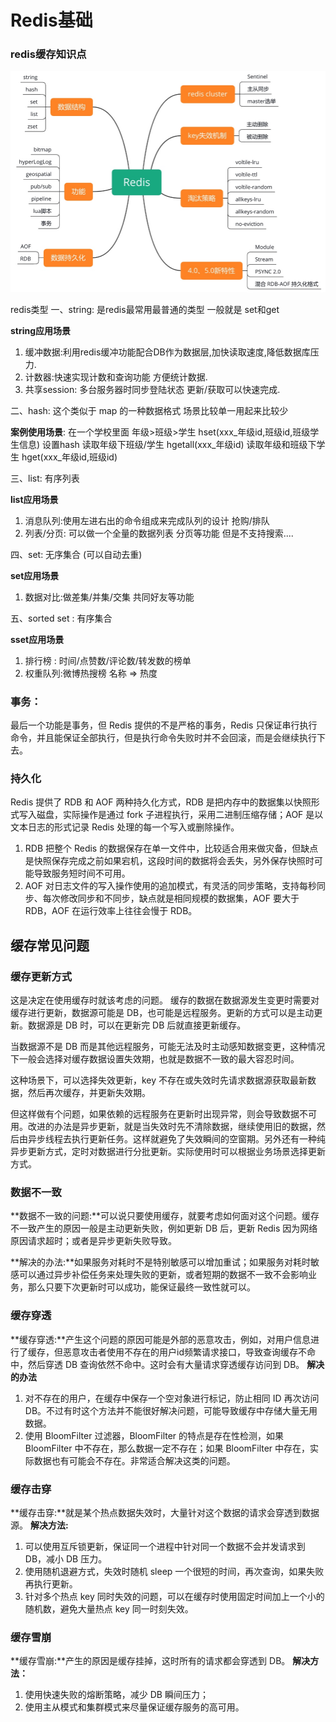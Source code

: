 # Redis基础
### redis缓存知识点
![](https://github.com/932355914/bolg/blob/master/image/redis/redis.jpeg)

redis类型
一、string: 是redis最常用最普通的类型 一般就是 set和get

**string应用场景**
1. 缓冲数据:利用redis缓冲功能配合DB作为数据层,加快读取速度,降低数据库压力.
2. 计数器:快速实现计数和查询功能 方便统计数据.
3. 共享session: 多台服务器时同步登陆状态 更新/获取可以快速完成.

二、hash: 这个类似于 map 的一种数据格式 场景比较单一用起来比较少

**案例使用场景**: 
在一个学校里面 年级>班级>学生
hset(xxx_年级id,班级id,班级学生信息) 设置hash
读取年级下班级/学生
hgetall(xxx_年级id)
读取年级和班级下学生
hget(xxx_年级id,班级id)

三、list: 有序列表

**list应用场景**
1. 消息队列:使用左进右出的命令组成来完成队列的设计 抢购/排队
2. 列表/分页: 可以做一个全量的数据列表 分页等功能 但是不支持搜索....

四、set: 无序集合 (可以自动去重)

**set应用场景**
1. 数据对比:做差集/并集/交集 共同好友等功能

五、sorted set : 有序集合

**sset应用场景**
1. 排行榜 : 时间/点赞数/评论数/转发数的榜单
2. 权重队列:微博热搜榜 名称 => 热度

### 事务：
最后一个功能是事务，但 Redis 提供的不是严格的事务，Redis 只保证串行执行命令，并且能保证全部执行，但是执行命令失败时并不会回滚，而是会继续执行下去。

### 持久化
Redis 提供了 RDB 和 AOF 两种持久化方式，RDB 是把内存中的数据集以快照形式写入磁盘，实际操作是通过 fork 子进程执行，采用二进制压缩存储；AOF 是以文本日志的形式记录 Redis 处理的每一个写入或删除操作。
1. RDB 把整个 Redis 的数据保存在单一文件中，比较适合用来做灾备，但缺点是快照保存完成之前如果宕机，这段时间的数据将会丢失，另外保存快照时可能导致服务短时间不可用。
2. AOF 对日志文件的写入操作使用的追加模式，有灵活的同步策略，支持每秒同步、每次修改同步和不同步，缺点就是相同规模的数据集，AOF 要大于 RDB，AOF 在运行效率上往往会慢于 RDB。

## 缓存常见问题
### 缓存更新方式
这是决定在使用缓存时就该考虑的问题。
缓存的数据在数据源发生变更时需要对缓存进行更新，数据源可能是 DB，也可能是远程服务。更新的方式可以是主动更新。数据源是 DB 时，可以在更新完 DB 后就直接更新缓存。

当数据源不是 DB 而是其他远程服务，可能无法及时主动感知数据变更，这种情况下一般会选择对缓存数据设置失效期，也就是数据不一致的最大容忍时间。

这种场景下，可以选择失效更新，key 不存在或失效时先请求数据源获取最新数据，然后再次缓存，并更新失效期。

但这样做有个问题，如果依赖的远程服务在更新时出现异常，则会导致数据不可用。改进的办法是异步更新，就是当失效时先不清除数据，继续使用旧的数据，然后由异步线程去执行更新任务。这样就避免了失效瞬间的空窗期。另外还有一种纯异步更新方式，定时对数据进行分批更新。实际使用时可以根据业务场景选择更新方式。

### 数据不一致
**数据不一致的问题:**可以说只要使用缓存，就要考虑如何面对这个问题。缓存不一致产生的原因一般是主动更新失败，例如更新 DB 后，更新 Redis 因为网络原因请求超时；或者是异步更新失败导致。

**解决的办法:**如果服务对耗时不是特别敏感可以增加重试；如果服务对耗时敏感可以通过异步补偿任务来处理失败的更新，或者短期的数据不一致不会影响业务，那么只要下次更新时可以成功，能保证最终一致性就可以。

### 缓存穿透
**缓存穿透:**产生这个问题的原因可能是外部的恶意攻击，例如，对用户信息进行了缓存，但恶意攻击者使用不存在的用户id频繁请求接口，导致查询缓存不命中，然后穿透 DB 查询依然不命中。这时会有大量请求穿透缓存访问到 DB。
**解决的办法**
1. 对不存在的用户，在缓存中保存一个空对象进行标记，防止相同 ID 再次访问 DB。不过有时这个方法并不能很好解决问题，可能导致缓存中存储大量无用数据。
2. 使用 BloomFilter 过滤器，BloomFilter 的特点是存在性检测，如果 BloomFilter 中不存在，那么数据一定不存在；如果 BloomFilter 中存在，实际数据也有可能会不存在。非常适合解决这类的问题。


### 缓存击穿
**缓存击穿:**就是某个热点数据失效时，大量针对这个数据的请求会穿透到数据源。
**解决方法:**
1. 可以使用互斥锁更新，保证同一个进程中针对同一个数据不会并发请求到 DB，减小 DB 压力。
2. 使用随机退避方式，失效时随机 sleep 一个很短的时间，再次查询，如果失败再执行更新。
3. 针对多个热点 key 同时失效的问题，可以在缓存时使用固定时间加上一个小的随机数，避免大量热点 key 同一时刻失效。


### 缓存雪崩
**缓存雪崩:**产生的原因是缓存挂掉，这时所有的请求都会穿透到 DB。
**解决方法：**
1. 使用快速失败的熔断策略，减少 DB 瞬间压力；
2. 使用主从模式和集群模式来尽量保证缓存服务的高可用。



    
